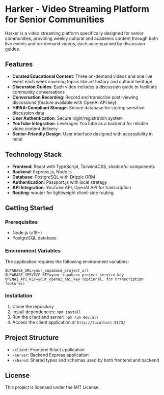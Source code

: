 # Harker - Video Streaming Platform for Senior Communities

Harker is a video streaming platform specifically designed for senior communities, providing weekly cultural and academic content through both live events and on-demand videos, each accompanied by discussion guides.

## Features

- **Curated Educational Content**: Three on-demand videos and one live event each week covering topics like art history and cultural heritage
- **Discussion Guides**: Each video includes a discussion guide to facilitate community conversations
- **Conversation Recording**: Record and transcribe post-viewing discussions (feature available with OpenAI API key)
- **HIPAA-Compliant Storage**: Secure database for storing sensitive discussion data
- **User Authentication**: Secure login/registration system
- **YouTube Integration**: Leverages YouTube as a backend for reliable video content delivery
- **Senior-Friendly Design**: User interface designed with accessibility in mind

## Technology Stack

- **Frontend**: React with TypeScript, TailwindCSS, shadcn/ui components
- **Backend**: Express.js, Node.js
- **Database**: PostgreSQL with Drizzle ORM
- **Authentication**: Passport.js with local strategy
- **API Integration**: YouTube API, OpenAI API for transcription
- **Routing**: wouter for lightweight client-side routing

## Getting Started

### Prerequisites

- Node.js (v18+)
- PostgreSQL database

### Environment Variables

The application requires the following environment variables:

```
SUPABASE_URL=your_supabase_project_url
SUPABASE_SERVICE_KEY=your_supabase_project_service_key
OPENAI_API_KEY=your_openai_api_key (optional, for transcription features)
```

### Installation

1. Clone the repository
2. Install dependencies: `npm install`
3. Run the client and server: `npm run dev:all`
4. Access the client application at `http://localhost:5173/`

## Project Structure

- `/client`: Frontend React application
- `/server`: Backend Express application
- `/shared`: Shared types and schemas used by both frontend and backend

## License

This project is licensed under the MIT License.